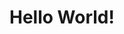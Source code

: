 ---
title: Hello World!
tags: [External Post]
style: fill
color: warning
description: Introduction
external_url: 
---